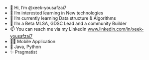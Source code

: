 - 👋 Hi, I’m @xeek-yousafzai7
- 👀 I’m interested learning in New technologies
- 🌱 I’m currently learning Data structure & Algorithms
- 💞️ I’m a Beta MLSA, GDSC Lead and a community Builder
- 📫 You can reach me via my LinkedIn www.linkedin.com/in/xeek-yousafzai7 
- 👨‍💻 Mobile Application
- 🙌 Java, Python
- ✨ Pragmatist

<!---
xeek-yousafzai7/xeek-yousafzai7 is a ✨ special ✨ repository because its `README.md` (this file) appears on your GitHub profile.
You can click the Preview link to take a look at your changes.
--->
